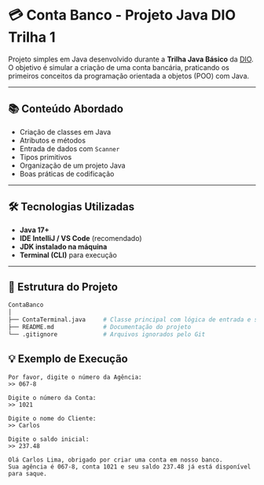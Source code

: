 # 💳 Conta Banco - Projeto Java DIO Trilha 1

Projeto simples em Java desenvolvido durante a **Trilha Java Básico** da [DIO](https://www.dio.me/).  
O objetivo é simular a criação de uma conta bancária, praticando os primeiros conceitos da programação orientada a objetos (POO) com Java.

---

## 📚 Conteúdo Abordado

- Criação de classes em Java
- Atributos e métodos
- Entrada de dados com `Scanner`
- Tipos primitivos
- Organização de um projeto Java
- Boas práticas de codificação

---

## 🛠 Tecnologias Utilizadas

- **Java 17+**
- **IDE IntelliJ / VS Code** (recomendado)
- **JDK instalado na máquina**
- **Terminal (CLI)** para execução

---

## 📂 Estrutura do Projeto

```bash
ContaBanco
│
├── ContaTerminal.java     # Classe principal com lógica de entrada e saída
├── README.md              # Documentação do projeto
└── .gitignore             # Arquivos ignorados pelo Git
```
## 💡 Exemplo de Execução

```
Por favor, digite o número da Agência:
>> 067-8

Digite o número da Conta:
>> 1021

Digite o nome do Cliente:
>> Carlos

Digite o saldo inicial:
>> 237.48

Olá Carlos Lima, obrigado por criar uma conta em nosso banco.
Sua agência é 067-8, conta 1021 e seu saldo 237.48 já está disponível para saque.
```
